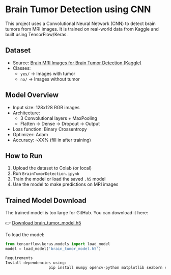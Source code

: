 # Brain Tumor Detection using CNN

This project uses a Convolutional Neural Network (CNN) to detect brain tumors from MRI images. It is trained on real-world data from Kaggle and built using TensorFlow/Keras.

## Dataset

- Source: [Brain MRI Images for Brain Tumor Detection (Kaggle)](https://www.kaggle.com/datasets/navoneel/brain-mri-images-for-brain-tumor-detection)
- Classes:
  - `yes/` → Images with tumor
  - `no/` → Images without tumor

## Model Overview

- Input size: 128x128 RGB images
- Architecture:
  - 3 Convolutional layers + MaxPooling
  - Flatten → Dense → Dropout → Output
- Loss function: Binary Crossentropy
- Optimizer: Adam
- Accuracy: ~XX% (fill in after training)

## How to Run

1. Upload the dataset to Colab (or local)
2. Run `BrainTumorDetection.ipynb`
3. Train the model or load the saved `.h5` model
4. Use the model to make predictions on MRI images

## Trained Model Download

The trained model is too large for GitHub. You can download it here:

👉 [Download brain_tumor_model.h5](https://drive.google.com/file/d/1nNlgHUxuRyuVof3nVVGz2cbyON1nn771/view?usp=drive_link)

To load the model:
```python
from tensorflow.keras.models import load_model
model = load_model('brain_tumor_model.h5')

Requirements
Install dependencies using:
                   pip install numpy opencv-python matplotlib seaborn scikit-learn tensorflow



